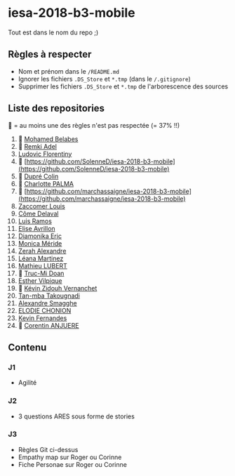 # iesa-2018-b3-mobile

Tout est dans le nom du repo ;)

## Règles à respecter

- Nom et prénom dans le `/README.md`
- Ignorer les fichiers `.DS_Store` et `*.tmp` (dans le `/.gitignore`)
- Supprimer les fichiers `.DS_Store` et `*.tmp` de l'arborescence des sources

## Liste des repositories

:tomato: = au moins une des règles n'est pas respectée (= 37% !!)

1. :tomato: [Mohamed Belabes](https://github.com/edmjesus/iesa-2018-b3-mobile)
1. :tomato: [Remki Adel](https://github.com/Adel-Remki/seiza-iesa-2018-b3-mobile)
1. [Ludovic Florentiny](https://github.com/LudoFlo/seiza-iesa-2018-b3-mobile)
1. :tomato: [https://github.com/SolenneD/iesa-2018-b3-mobile](https://github.com/SolenneD/iesa-2018-b3-mobile)
1. :tomato: [Dupré Colin](https://github.com/DupreC/iesa-2018-b3-mobile)
1. :tomato: [Charlotte PALMA](https://github.com/CharlottePALMA/iesa-2018-b3-mobile)
1. :tomato: [https://github.com/marchassaigne/iesa-2018-b3-mobile](https://github.com/marchassaigne/iesa-2018-b3-mobile)
1. [Zaccomer Louis](https://github.com/Zaccol/seiza-iesa-2018-b3-mobile)
1. [Côme Delaval](https://github.com/comicome/iesa-2018-b3-mobile)
1. [Luis Ramos](https://github.com/LuisADN/iesa-2018-b3-mobile)
1. [Elise Avrillon](https://github.com/eliseavrillon/iesa-2018-b3-mobile)
1. [Diamonika Eric](https://github.com/ericdiamonika/iesa-2018-b3-mobile)
1. [Monica Méride](https://github.com/MonicaMeride/iesa-2018-b3-mobile)
1. [Zerah Alexandre](https://github.com/alexzerah/iesa-2018-b3-mobile)
1. [Léana Martinez](https://github.com/LeanaMartinez/iesa-2018-b3-mobile)
1. [Mathieu LUBERT](https://github.com/MathieuLbt/iesa-2018-b3-mobile)
1. :tomato: [Truc-Mi Doan](https://github.com/trucmi/iesa-2018-b3-mobile)
1. [Esther Vilpique](https://github.com/EstherVlp/iesa-2018-b3-mobile)
1. :tomato: [Kévin Zidouh Vernanchet](https://github.com/kevinZV/iesa-2018-b3-mobile)
1. [Tan-mba Takougnadi](https://github.com/tanmba/iesa-2018-b3-mobile)
1. [Alexandre Smagghe](https://github.com/alex-smg/iesa-2018-b3-mobile)
1. [ELODIE CHONION](https://github.com/Elodie-Chonion/iesa-2018-b3-mobile)
1. [Kevin Fernandes](https://github.com/kevinPfernandes/iesa-2018-b3-mobile)
1. :tomato: [Corentin ANJUERE](https://github.com/CorentinAnjuere/iesa-2018-b3-mobile)

## Contenu

### J1

- Agilité

### J2

- 3 questions ARES sous forme de stories

### J3

- Règles Git ci-dessus
- Empathy map sur Roger ou Corinne
- Fiche Personae sur Roger ou Corinne
